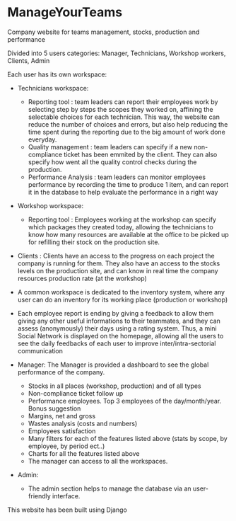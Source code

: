 # ManageYourTeams
Company website for teams management, stocks, production and performance

Divided into 5 users categories: Manager, Technicians, Workshop workers, Clients, Admin

Each user has its own workspace:

  - Technicians workspace:
    - Reporting tool : team leaders can report their employees work by selecting step by steps the scopes they worked on, affining the selectable choices for each technician. This way, the website can reduce the number of choices and errors, but also help reducing the time spent during the reporting due to the big amount of work done everyday.
    - Quality management : team leaders can specify if a new non-compliance ticket has been emmited by the client. They can also specify how went all the quality control checks during the production.
    - Performance Analysis : team leaders can monitor employees performance by recording the time to produce 1 item, and can report it in the database to help evaluate the performance in a right way
  
  - Workshop workspace:
    - Reporting tool : Employees working at the workshop can specify which packages they created today, allowing the technicians to know how many resources are available at the office to be picked up for refilling their stock on the production site.

  - Clients : Clients have an access to the progress on each project the company is running for them. They also have an access to the stocks levels on the production site, and can know in real time the company resources production rate (at the workshop)

  - A common workspace is dedicated to the inventory system, where any user can do an inventory for its working place (production or workshop)

  - Each employee report is ending by giving a feedback to allow them giving any other useful informations to their teammates, and they can assess (anonymously) their days using a rating system. 
    Thus, a mini Social Network is displayed on the homepage, allowing all the users to see the daily feedbacks of each user to improve inter/intra-sectorial communication

  - Manager: The Manager is provided a dashboard to see the global performance of the company.
    - Stocks in all places (workshop, production) and of all types
    - Non-compliance ticket follow up
    - Performance employees. Top 3 employees of the day/month/year. Bonus suggestion
    - Margins, net and gross
    - Wastes analysis (costs and numbers)
    - Employees satisfaction
    - Many filters for each of the features listed above (stats by scope, by employee, by period ect..)
    - Charts for all the features listed above
    - The manager can access to all the workspaces.

  - Admin:
    - The admin section helps to manage the database via an user-friendly interface.

This website has been built using Django
